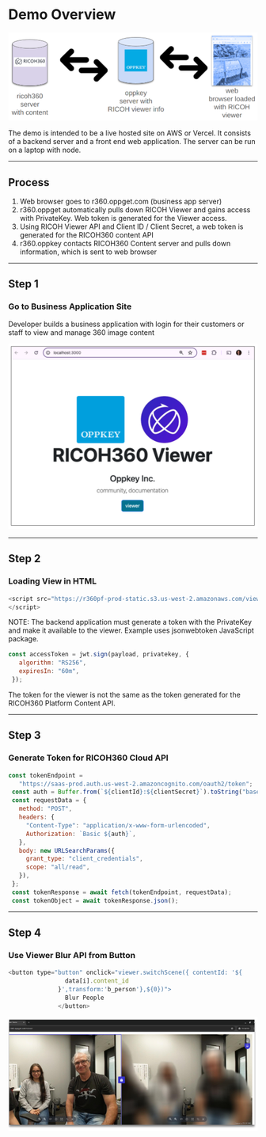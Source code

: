 # Demo Overview

![Demo Overview](images/slides/01_overview.png)

The demo is intended to be a live hosted site on AWS or Vercel. It consists of a backend server and a front end web application. The server can be run on a laptop with node.

---

## Process

1. Web browser goes to r360.oppget.com (business app server)
1. r360.oppget automatically pulls down RICOH Viewer and gains access with PrivateKey. Web token is generated for the Viewer access.
1. Using RICOH Viewer API and Client ID / Client Secret, a web token is generated for the RICOH360 content API
1. r360.oppkey contacts RICOH360 Content server and pulls down information, which is sent to web browser

---

## Step 1

### Go to Business Application Site

Developer builds a business application with login for their customers or staff to view and manage 360 image content

![step 1: go to business web app](images/slides/03_step_1-3.png)

---

## Step 2

### Loading View in HTML

```javascript
<script src="https://r360pf-prod-static.s3.us-west-2.amazonaws.com/viewer/v0.15.0/ricoh360-viewer.js">
</script>
```

NOTE: The backend application must generate a token with the PrivateKey and make it available to the viewer. Example uses jsonwebtoken JavaScript package.

```javascript
const accessToken = jwt.sign(payload, privatekey, {
   algorithm: "RS256",
   expiresIn: "60m",
 });
```

The token for the viewer is not the same as the token generated for the RICOH360 Platform Content API.

---

## Step 3

### Generate Token for RICOH360 Cloud API

```javascript
const tokenEndpoint =
   "https://saas-prod.auth.us-west-2.amazoncognito.com/oauth2/token";
 const auth = Buffer.from(`${clientId}:${clientSecret}`).toString("base64");
 const requestData = {
   method: "POST",
   headers: {
     "Content-Type": "application/x-www-form-urlencoded",
     Authorization: `Basic ${auth}`,
   },
   body: new URLSearchParams({
     grant_type: "client_credentials",
     scope: "all/read",
   }),
 };
 const tokenResponse = await fetch(tokenEndpoint, requestData);
 const tokenObject = await tokenResponse.json();
```

---

## Step 4

### Use Viewer Blur API from Button

```javascript
<button type="button" onclick="viewer.switchScene({ contentId: '${
                data[i].content_id
              }',transform:'b_person'},${0})">
                Blur People
              </button>
```

![step 4: combine viewer blur with button ](images/slides/06_step_4_blur_api.png)
